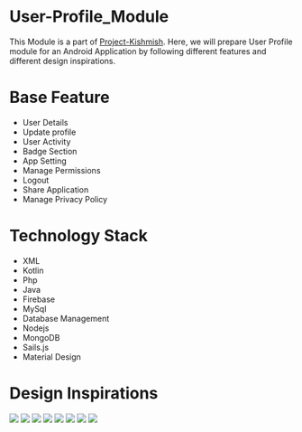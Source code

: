 # User-Profile_Module

This Module is a part of [Project-Kishmish](https://github.com/kiwismedia/Project-Kishmish). Here, we will prepare User Profile module for an Android Application by following different features and different design inspirations.

# Base Feature
- User Details
- Update profile
- User Activity
- Badge Section
- App Setting
- Manage Permissions
- Logout
- Share Application
- Manage Privacy Policy

# Technology Stack
- XML
- Kotlin
- Php
- Java
- Firebase
- MySql
- Database Management
- Nodejs
- MongoDB
- Sails.js
- Material Design

# Design Inspirations

![](https://i.pinimg.com/564x/41/6c/25/416c2580a48b188185384dbc59e1aba3.jpg) ![](https://i.pinimg.com/564x/a3/c6/21/a3c621ef72f593c7f2550ac5478d8f60.jpg) ![](https://i.pinimg.com/564x/c4/d6/84/c4d684970cf5bccddc5b4a3aca104776.jpg) ![](https://i.pinimg.com/564x/d2/1b/6a/d21b6a1c5bfc7c7a9ab8a6781423babf.jpg) ![](https://i.pinimg.com/564x/1b/95/4a/1b954ab917de4276ffb384b6d27aa4b3.jpg) ![](https://i.pinimg.com/564x/af/dc/dc/afdcdcf698c1c58f5ae556b5250ab95a.jpg) ![](https://i.pinimg.com/564x/38/62/53/3862535052f24aa883fe49eff12a45b0.jpg) ![](https://i.pinimg.com/564x/2b/5c/44/2b5c442a99413dae5029454083665a48.jpg)
